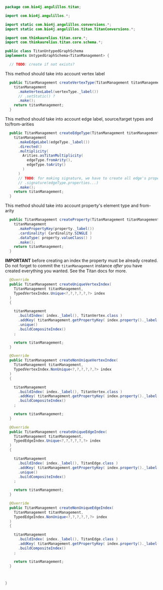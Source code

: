 
```java
package com.bio4j.angulillos.titan;

import com.bio4j.angulillos.*;

import static com.bio4j.angulillos.conversions.*;
import static com.bio4j.angulillos.titan.TitanConversions.*;

import com.thinkaurelius.titan.core.*;
import com.thinkaurelius.titan.core.schema.*;

public class TitanUntypedGraphSchema
implements UntypedGraphSchema<TitanManagement> {

  // TODO: create if not exists?

```

This method should take into account vertex label

```java
  public TitanManagement createVertexType(TitanManagement titanManagement, AnyVertexType vertexType) {
    titanManagement
      .makeVertexLabel(vertexType._label())
      // .setStatic() ?
      .make();
    return titanManagement;
  }
```

This method should take into account edge label, source/target types and to/from-arities

```java
  public TitanManagement createEdgeType(TitanManagement titanManagement, AnyEdgeType edgeType) {
    titanManagement
      .makeEdgeLabel(edgeType._label())
      .directed()
      .multiplicity(
        Arities.asTitanMultiplicity(
          edgeType.fromArity(),
          edgeType.toArity()
        )
      )
      // TODO: for making signature, we have to create all edge's properties beforehand
      // .signature(edgeType.properties...)
      .make();
    return titanManagement;
  }
```

This method should take into account property's element type and from-arity

```java
  public TitanManagement createProperty(TitanManagement titanManagement, AnyProperty property) {
    titanManagement
      .makePropertyKey(property._label())
      .cardinality( Cardinality.SINGLE )
      .dataType( property.valueClass() )
      .make();
    return titanManagement;
  }
```


**IMPORTANT** before creating an index the property must be already created. Do not forget to commit the `titanManagement` instance *after* you have created everything you wanted. See the Titan docs for more.


```java
  @Override
  public TitanManagement createUniqueVertexIndex(
    TitanManagement titanManagement,
    TypedVertexIndex.Unique<?,?,?,?,?,?> index
  )
  {

    titanManagement
      .buildIndex( index._label(), TitanVertex.class )
      .addKey( titanManagement.getPropertyKey( index.property()._label() ) )
      .unique()
      .buildCompositeIndex()
    ;

    return titanManagement;
  }

  @Override
  public TitanManagement createNonUniqueVertexIndex(
    TitanManagement titanManagement,
    TypedVertexIndex.NonUnique<?,?,?,?,?,?> index
  )
  {

    titanManagement
      .buildIndex( index._label(), TitanVertex.class )
      .addKey( titanManagement.getPropertyKey( index.property()._label() ) )
      .buildCompositeIndex()
    ;

    return titanManagement;
  }

  @Override
  public TitanManagement createUniqueEdgeIndex(
    TitanManagement titanManagement,
    TypedEdgeIndex.Unique<?,?,?,?,?,?> index
  )
  {

    titanManagement
      .buildIndex( index._label(), TitanEdge.class )
      .addKey( titanManagement.getPropertyKey( index.property()._label() ) )
      .unique()
      .buildCompositeIndex()
    ;

    return titanManagement;
  }

  @Override
  public TitanManagement createNonUniqueEdgeIndex(
    TitanManagement titanManagement,
    TypedEdgeIndex.NonUnique<?,?,?,?,?,?> index
  )
  {

    titanManagement
      .buildIndex( index._label(), TitanEdge.class )
      .addKey( titanManagement.getPropertyKey( index.property()._label() ) )
      .buildCompositeIndex()
    ;

    return titanManagement;
  }



}

```




[main/java/com/bio4j/angulillos/titan/TitanConversions.java]: TitanConversions.java.md
[main/java/com/bio4j/angulillos/titan/TitanUntypedGraphSchema.java]: TitanUntypedGraphSchema.java.md
[main/java/com/bio4j/angulillos/titan/TitanUntypedGraph.java]: TitanUntypedGraph.java.md